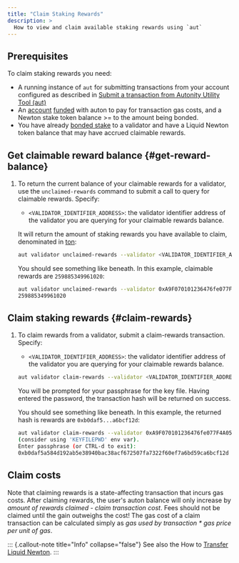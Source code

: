 ```yaml
---
title: "Claim Staking Rewards"
description: >
  How to view and claim available staking rewards using `aut`
---
```


## Prerequisites

To claim staking rewards you need:

- A running instance of `aut` for submitting transactions from your account configured as described in [Submit a transaction from Autonity Utility Tool (aut)](/account-holders/submit-trans-aut/)
- An [account](/account-holders/create-acct/) [funded](/account-holders/fund-acct/) with auton to pay for transaction gas costs, and a Newton stake token balance >= to the amount being bonded.
- You have already [bonded stake](/delegators/bond-stake/) to a validator and have a Liquid Newton token balance that may have accrued claimable rewards.


## Get claimable reward balance {#get-reward-balance}

1. To return the current balance of your claimable rewards for a validator, use the `unclaimed-rewards` command to submit a call to query for claimable rewards. Specify:
	- `<VALIDATOR_IDENTIFIER_ADDRESS>`: the validator identifier address of the validator you are querying for your claimable rewards balance.

	It will return the amount of staking rewards you have available to claim, denominated in [ton](/glossary/#ton):

	```bash
    aut validator unclaimed-rewards --validator <VALIDATOR_IDENTIFIER_ADDRESS>
    ```

    You should see something like beneath. In this example, claimable rewards are `259885349961020`:

    ```bash
    aut validator unclaimed-rewards --validator 0xA9F070101236476fe077F4A058C0C22E81b8A6C9
    259885349961020
    ```


## Claim staking rewards {#claim-rewards}

1. To claim rewards from a validator, submit a claim-rewards transaction. Specify:
	- `<VALIDATOR_IDENTIFIER_ADDRESS>`: the validator identifier address of the validator you are querying for your claimable rewards balance.

	```bash
    aut validator claim-rewards --validator <VALIDATOR_IDENTIFIER_ADDRESS> | aut tx sign - | aut tx send -
    ```

    You will be prompted for your passphrase for the key file. Having entered the password, the transaction hash will be returned on success.

    You should see something like beneath. In this example, the returned hash is rewards are `0xb0daf5...a6bcf12d`:

    ```bash
    aut validator claim-rewards --validator 0xA9F070101236476fe077F4A058C0C22E81b8A6C9 | aut tx sign - | aut tx send -
    (consider using 'KEYFILEPWD' env var).
    Enter passphrase (or CTRL-d to exit):
    0xb0daf5a584d192ab5e38940bac38acf672507fa7322f60ef7a6bd59ca6bcf12d
    ```


## Claim costs

Note that claiming rewards is a state-affecting transaction that incurs gas costs. After claiming rewards, the user's auton balance will only increase by _amount of rewards claimed - claim transaction cost_. Fees should not be claimed until the gain outweighs the cost! The gas cost of a claim transaction can be calculated simply as _gas used by transaction * gas price per unit of gas_.


::: {.callout-note title="Info" collapse="false"}
See also the How to [Transfer Liquid Newton](/delegators/transfer-lntn/).
:::

